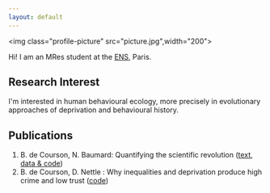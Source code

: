 ```yaml
---
layout: default
---
```


<img class="profile-picture" src="picture.jpg",width="200">

Hi! I am an MRes student at the [ENS](http://www.ens.fr), Paris. 

## Research Interest
I'm interested in human behavioural ecology, more precisely in evolutionary approaches of deprivation and behavioural history.

## Publications

1. B. de Courson, N. Baumard: Quantifying the scientific revolution ([text](https://osf.io/preprints/socarxiv/9ex8q), [data & code](https://github.com/regicid/Scientific_revolution))
2. B. de Courson, D. Nettle : Why inequalities and deprivation produce high crime and low trust ([code](https://github.com/regicid/Deprivation-antisociality/blob/master/Code.ipynb))

